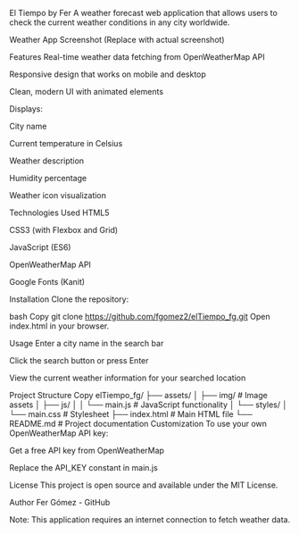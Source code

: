 El Tiempo by Fer
A weather forecast web application that allows users to check the current weather conditions in any city worldwide.

Weather App Screenshot (Replace with actual screenshot)

Features
Real-time weather data fetching from OpenWeatherMap API

Responsive design that works on mobile and desktop

Clean, modern UI with animated elements

Displays:

City name

Current temperature in Celsius

Weather description

Humidity percentage

Weather icon visualization

Technologies Used
HTML5

CSS3 (with Flexbox and Grid)

JavaScript (ES6)

OpenWeatherMap API

Google Fonts (Kanit)

Installation
Clone the repository:

bash
Copy
git clone https://github.com/fgomez2/elTiempo_fg.git
Open index.html in your browser.

Usage
Enter a city name in the search bar

Click the search button or press Enter

View the current weather information for your searched location

Project Structure
Copy
elTiempo_fg/
├── assets/
│   ├── img/                # Image assets
│   ├── js/
│   │   └── main.js         # JavaScript functionality
│   └── styles/
│       └── main.css        # Stylesheet
├── index.html              # Main HTML file
└── README.md               # Project documentation
Customization
To use your own OpenWeatherMap API key:

Get a free API key from OpenWeatherMap

Replace the API_KEY constant in main.js

License
This project is open source and available under the MIT License.

Author
Fer Gómez - GitHub

Note: This application requires an internet connection to fetch weather data.
